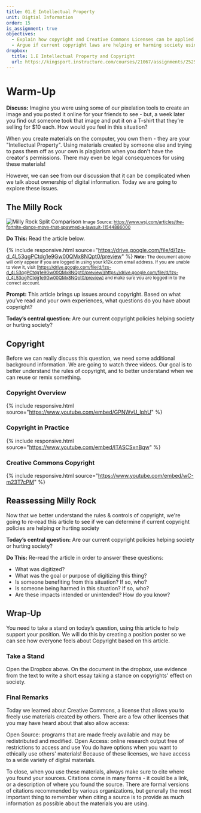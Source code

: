 ```yaml
---
title: 01.E Intellectual Property
unit: Digtial Information
order: 15
is_assignment: true
objectives:
  - Explain how copyright and Creative Commons Licenses can be applied to digital works of creativity
  - Argue if current copyright laws are helping or harming society using evidence from an article
dropbox:
  title: 1.E Intellectual Property and Copyright
  url: https://kingsport.instructure.com/courses/21067/assignments/252552
---
```


# Warm-Up

**Discuss:** Imagine you were using some of our pixelation tools to create an image and you posted it online for your friends to see - but, a week later you find out someone took that image and put it on a T-shirt that they’re selling for $10 each. How would you feel in this situation?

When you create materials on the computer, you own them - they are your "Intellectual Property". Using materials created by someone else and trying to pass them off as your own is plagiarism when you don't have the creator's permissions. There may even be legal consequences for using these materials!

However, we can see from our discussion that it can be complicated when we talk about ownership of digital information. Today we are going to explore these issues.

## The Milly Rock

![Milly Rock Split Comparison](../../images/millyrock.gif)
<small>Image Source: https://www.wsj.com/articles/the-fortnite-dance-move-that-spawned-a-lawsuit-11544886000</small>

**Do This:** Read the article below.

{% include responsive.html source="https://drive.google.com/file/d/1zs-d_4L53qgPCtdg1e9Gw00QMx8NQpt0/preview" %}
<small>**Note:** The document above will only appear if you are logged in using your k12k.com email address. If you are unable to view it, visit [https://drive.google.com/file/d/1zs-d_4L53qgPCtdg1e9Gw00QMx8NQpt0/preview](https://drive.google.com/file/d/1zs-d_4L53qgPCtdg1e9Gw00QMx8NQpt0/preview) and make sure you are logged in to the correct account.</small>

**Prompt:** This article brings up issues around copyright. Based on what you’ve read and your own experiences, what questions do you have about copyright?

**Today’s central question:** Are our current copyright policies helping society or hurting society?

## Copyright

Before we can really discuss this question, we need some additional background information. We are going to watch three videos. Our goal is to better understand the rules of copyright, and to better understand when we can reuse or remix something.

### Copyright Overview

{% include responsive.html source="https://www.youtube.com/embed/GPNWvU_IphU" %}

### Copyright in Practice

{% include responsive.html source="https://www.youtube.com/embed/ITASCSxnBqw" %}

### Creative Commons Copyright

{% include responsive.html source="https://www.youtube.com/embed/wC-m23T7cPM" %}

## Reassessing Milly Rock

Now that we better understand the rules & controls of copyright, we're going to re-read this article to see if we can determine if current copyright policies are helping or hurting society

**Today’s central question:** Are our current copyright policies helping society or hurting society?

**Do This:** Re-read the article in order to answer these questions:

- What was digitized?
- What was the goal or purpose of digitizing this thing?
- Is someone benefiting from this situation? If so, who?
- Is someone being harmed in this situation? If so, who?
- Are these impacts intended or unintended? How do you know?

## Wrap-Up

You need to take a stand on today’s question, using this article to help support your position. We will do this by creating a position poster so we can see how everyone feels about Copyright based on this article.

### Take a Stand

Open the Dropbox above. On the document in the dropbox, use evidence from the text to write a short essay taking a stance on copyrights' effect on society.

### Final Remarks

Today we learned about Creative Commons, a license that allows you to freely use materials created by others. There are a few other licenses that you may have heard about that also allow access:

Open Source: programs that are made freely available and may be redistributed and modified.
Open Access: online research output free of restrictions to access and use
You do have options when you want to ethically use others' materials! Because of these licenses, we have access to a wide variety of digital materials.

To close, when you use these materials, always make sure to cite where you found your sources. Citations come in many forms - it could be a link, or a description of where you found the source. There are formal versions of citations recommended by various organizations, but generally the most important thing to remember when citing a source is to provide as much information as possible about the materials you are using.
